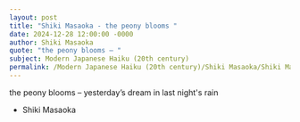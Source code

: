 ```yaml
---
layout: post
title: "Shiki Masaoka - the peony blooms "
date: 2024-12-28 12:00:00 -0000
author: Shiki Masaoka
quote: "the peony blooms – "
subject: Modern Japanese Haiku (20th century)
permalink: /Modern Japanese Haiku (20th century)/Shiki Masaoka/Shiki Masaoka - the peony blooms 
---
```


the peony blooms – 
yesterday’s dream 
in last night's rain

- Shiki Masaoka
